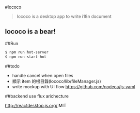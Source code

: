 #lococo
> lococo is a desktop app to write i18n document

## lococo is a bear!

##Run
```bash
$ npm run hot-server
$ npm run start-hot
```


##todo
* handle cancel when open files
*  顯示 item 的根目錄(lococo/lib/fileManager.js)
* write mockup with UI flow
https://github.com/nodeca/js-yaml


##backend
use flux arichecture


http://reactdesktop.js.org/
MIT
